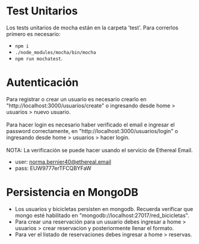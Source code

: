 # Test Unitarios
Los tests unitarios de mocha están en la carpeta 'test'. Para correrlos primero es necesario:
- ```npm i```
- ```./node_modules/mocha/bin/mocha```
- ```npm run mochatest```.

# Autenticación
Para registrar o crear un usuario es necesario crearlo en "http://localhost:3000/usuarios/create" o ingresando desde home > usuarios > nuevo usuario.<br><br>
Para hacer login es necesario haber verificado el email e ingresar el password correctamente, en "http://localhost:3000/usuarios/login" o 
ingresando desde home > usuarios > hacer login.<br><br>
NOTA: La verificación se puede hacer usando el servicio de Ethereal Email.
- user: norma.bernier40@ethereal.email
- pass: EUW9777erTFCQBYFaW

# Persistencia en MongoDB
- Los usuarios y bicicletas persisten en mongodb. Recuerda verificar que mongo esté habilitado en "mongodb://localhost:27017/red_bicicletas".
- Para crear una reservación para un usuario debes ingresar a home > usuarios > crear reservacion y posteriormente llenar el formato.
- Para ver el listado de reservaciones debes ingresar a home > reservas.
